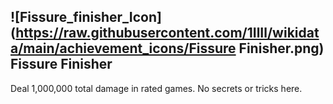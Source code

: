 ## ![Fissure_finisher_Icon](https://raw.githubusercontent.com/1IlIl/wikidata/main/achievement_icons/Fissure Finisher.png) Fissure Finisher


Deal 1,000,000 total damage in rated games. No secrets or tricks here.
